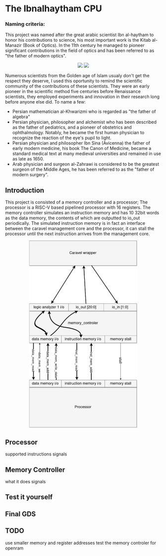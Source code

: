 # The Ibnalhaytham CPU
### Naming criteria:
This project was named after the great arabic scientist Ibn al-haytham to honor his contributions to science, his most important work is the Kitab al-Manazir (Book of Optics). In the 11th century he managed to pioneer significant contributions in the field of optics and has been referred to as "the father of modern optics". 

<p align="center" float="center">
  <img src="https://upload.wikimedia.org/wikipedia/commons/f/f4/Hazan.png" height="300" />
  <img src="https://upload.wikimedia.org/wikipedia/commons/f/f2/Alhazen1652.png" height="300" /> 
</p>

Numerous scientists from the Golden age of Islam usualy don't get the respect they deserve, I used this oportunity to remind the scientific community of the contributions of these scientists. They were an early pioneer in the scientific method five centuries before Renaissance scientists, they employed experiments and innovation in their research long before anyone else did.
To name a few:
- Persian mathematician al-Khwarizmi who is regarded as "the father of algebra"
- Persian physician, philosopher and alchemist who has been described as the father of pediatrics, and a pioneer of obstetrics and ophthalmology. Notably, he became the first human physician to recognize the reaction of the eye's pupil to light.
- Persian physician and philosopher Ibn Sina (Avicenna) the father of early modern medicine, his book The Canon of Medicine, became a standard medical text at many medieval universities and remained in use as late as 1650.
- Arab physician and surgeon al-Zahrawi is considered to be the greatest surgeon of the Middle Ages, he has been referred to as the "father of modern surgery".

## Introduction
This project is consisted of a memory controller and a processor; The processor is a RISC-V based pipelined processor with 16 registers. The memory controller simulates an instruction memory and has 10 32bit words as the data memory, the contents of which are outputted to io_out periodically. The simulated instruction memory is in fact an interface between the caravel management core and the processor, it can stall the processor until the next instruction arrives from the management core.

<p align="center" float="center">
  <img src="docs/1.jpg" width="350"/>
</p>


## Processor
supported instructions
signals
## Memory Controller
what it does
signals
## Test it yourself

## Final GDS

## TODO
use smaller memory and register addresses
test the memory controler for openram

